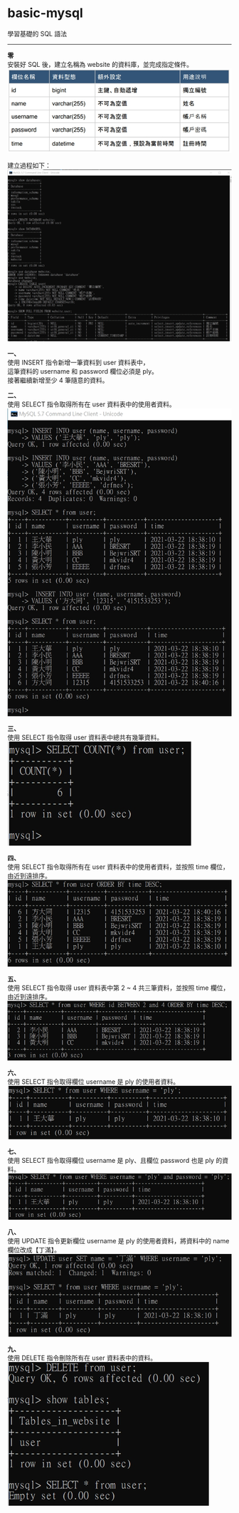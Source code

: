 # basic-mysql
學習基礎的 SQL 語法
<hr>

**零**<br>
安裝好 SQL 後，建立名稱為 website 的資料庫，並完成指定條件。
![GITHUB]( https://github.com/sky0922/basic-mysql/blob/main/00.jpg)

建立過程如下：<br>
![GITHUB]( https://github.com/sky0922/basic-mysql/blob/main/01.jpg)

**一、**<br>
使用 INSERT 指令新增一筆資料到 user 資料表中，<br>
這筆資料的 username 和 password 欄位必須是 ply。<br>
接著繼續新增至少 4 筆隨意的資料。<br>

**二、**<br>
使用 SELECT 指令取得所有在 user 資料表中的使用者資料。<br>
![GITHUB]( https://github.com/sky0922/basic-mysql/blob/main/02.jpg)

**三、**<br>
使用 SELECT 指令取得 user 資料表中總共有幾筆資料。<br>
![GITHUB]( https://github.com/sky0922/basic-mysql/blob/main/03.jpg)

**四、**<br>
使用 SELECT 指令取得所有在 user 資料表中的使用者資料，並按照 time 欄位，由近到遠排序。<br>
![GITHUB]( https://github.com/sky0922/basic-mysql/blob/main/04.jpg)

**五、**<br>
使用 SELECT 指令取得 user 資料表中第 2 ~ 4 共三筆資料，並按照 time 欄位，由近到遠排序。<br>
![GITHUB]( https://github.com/sky0922/basic-mysql/blob/main/05.jpg)

**六、**<br>
使用 SELECT 指令取得欄位 username 是 ply 的使用者資料。<br>
![GITHUB]( https://github.com/sky0922/basic-mysql/blob/main/06.jpg)

**七、**<br>
使用 SELECT 指令取得欄位 username 是 ply、且欄位 password 也是 ply 的資料。<br>
![GITHUB]( https://github.com/sky0922/basic-mysql/blob/main/07.jpg)

**八、**<br>
使用 UPDATE 指令更新欄位 username 是 ply 的使用者資料，將資料中的 name 欄位改成【丁滿】。<br>
![GITHUB]( https://github.com/sky0922/basic-mysql/blob/main/08.jpg)

**九、**<br>
使用 DELETE 指令刪除所有在 user 資料表中的資料。<br>
![GITHUB]( https://github.com/sky0922/basic-mysql/blob/main/09.jpg)

